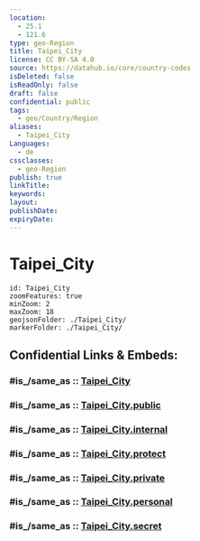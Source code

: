 ```yaml
---
location:
  - 25.1
  - 121.6
type: geo-Region
title: Taipei_City
license: CC BY-SA 4.0
source: https://datahub.io/core/country-codes
isDeleted: false
isReadOnly: false
draft: false
confidential: public
tags:
  - geo/Country/Region
aliases:
  - Taipei_City
Languages:
  - de
cssclasses:
  - geo-Region
publish: true
linkTitle:
keywords:
layout:
publishDate:
expiryDate:
---
```


# Taipei_City

```leaflet
id: Taipei_City
zoomFeatures: true 
minZoom: 2 
maxZoom: 18
geojsonFolder: ./Taipei_City/
markerFolder: ./Taipei_City/
```


## Confidential Links & Embeds: 

### #is_/same_as :: [Taipei_City](/_Standards/Earth/Continent/Asia/Asia~East/Taiwan/Provinces~Taiwan/Taipei/Taipei_City.md) 

### #is_/same_as :: [Taipei_City.public](/_public/Earth/Continent/Asia/Asia~East/Taiwan/Provinces~Taiwan/Taipei/Taipei_City.public.md) 

### #is_/same_as :: [Taipei_City.internal](/_internal/Earth/Continent/Asia/Asia~East/Taiwan/Provinces~Taiwan/Taipei/Taipei_City.internal.md) 

### #is_/same_as :: [Taipei_City.protect](/_protect/Earth/Continent/Asia/Asia~East/Taiwan/Provinces~Taiwan/Taipei/Taipei_City.protect.md) 

### #is_/same_as :: [Taipei_City.private](/_private/Earth/Continent/Asia/Asia~East/Taiwan/Provinces~Taiwan/Taipei/Taipei_City.private.md) 

### #is_/same_as :: [Taipei_City.personal](/_personal/Earth/Continent/Asia/Asia~East/Taiwan/Provinces~Taiwan/Taipei/Taipei_City.personal.md) 

### #is_/same_as :: [Taipei_City.secret](/_secret/Earth/Continent/Asia/Asia~East/Taiwan/Provinces~Taiwan/Taipei/Taipei_City.secret.md)


